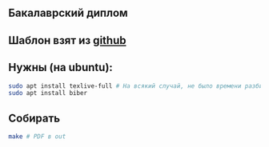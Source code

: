 ## Бакалаврский диплом

## Шаблон взят из [github](https://github.com/yl3dy/mipt-thesis)

## Нужны (на ubuntu):
```bash
sudo apt install texlive-full # На всякий случай, не было времени разбираться
sudo apt install biber 
```

## Собирать
```bash
make # PDF в out
```
